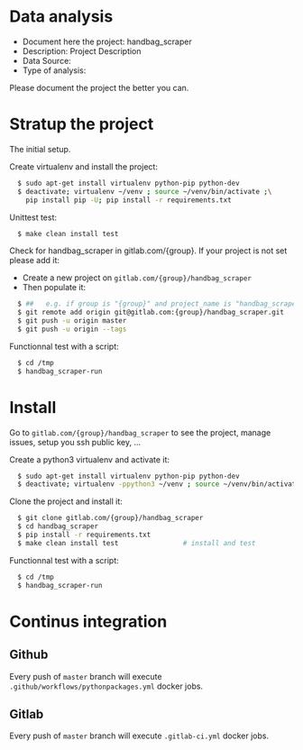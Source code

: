# Data analysis
- Document here the project: handbag_scraper
- Description: Project Description
- Data Source:
- Type of analysis:

Please document the project the better you can.

# Stratup the project

The initial setup.

Create virtualenv and install the project:
```bash
  $ sudo apt-get install virtualenv python-pip python-dev
  $ deactivate; virtualenv ~/venv ; source ~/venv/bin/activate ;\
    pip install pip -U; pip install -r requirements.txt
```

Unittest test:
```bash
  $ make clean install test
```

Check for handbag_scraper in gitlab.com/{group}.
If your project is not set please add it:

- Create a new project on `gitlab.com/{group}/handbag_scraper`
- Then populate it:

```bash
  $ ##   e.g. if group is "{group}" and project_name is "handbag_scraper"
  $ git remote add origin git@gitlab.com:{group}/handbag_scraper.git
  $ git push -u origin master
  $ git push -u origin --tags
```

Functionnal test with a script:
```bash
  $ cd /tmp
  $ handbag_scraper-run
```
# Install
Go to `gitlab.com/{group}/handbag_scraper` to see the project, manage issues,
setup you ssh public key, ...

Create a python3 virtualenv and activate it:
```bash
  $ sudo apt-get install virtualenv python-pip python-dev
  $ deactivate; virtualenv -ppython3 ~/venv ; source ~/venv/bin/activate
```

Clone the project and install it:
```bash
  $ git clone gitlab.com/{group}/handbag_scraper
  $ cd handbag_scraper
  $ pip install -r requirements.txt
  $ make clean install test                # install and test
```
Functionnal test with a script:
```bash
  $ cd /tmp
  $ handbag_scraper-run
``` 

# Continus integration
## Github 
Every push of `master` branch will execute `.github/workflows/pythonpackages.yml` docker jobs.
## Gitlab
Every push of `master` branch will execute `.gitlab-ci.yml` docker jobs.
